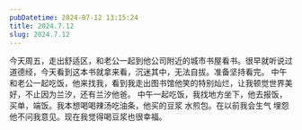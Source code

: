 ```yaml
---
pubDatetime: 2024-07-12 13:15:24
title: 2024.7.12
slug: 2024.7.12
---
```


今天周五，走出舒适区，和老公一起到他公司附近的城市书屋看书。很早就听说过道德经，今天看到这本书就拿来看，沉迷其中，无法自拔。准备坚持看完。
中午和老公一起吃饭，他来找我，看到我走出图书馆他笑的特别灿烂，让我顿觉世界美好，不止因为兰汐，还有兰汐他爸。
中午一起吃饭，我找地方坐下，他去报饭，买单，端饭。我本想喝喝辣汤吃油条，他买的豆浆 水煎包。在以前我会生气 埋怨他不问我意见。现在我觉得喝豆浆也很幸福。